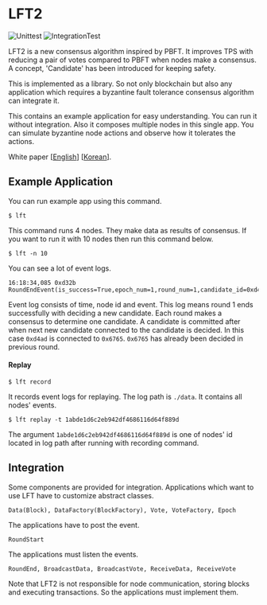 # LFT2
![Unittest](https://github.com/icon-project/LFT2/workflows/Unittest/badge.svg?branch=master)
![IntegrationTest](https://github.com/icon-project/LFT2/workflows/IntegrationTest/badge.svg?branch=master)

LFT2 is a new consensus algorithm inspired by PBFT. It improves TPS with reducing a pair of votes compared to PBFT when nodes make a consensus. A concept, 'Candidate' has been introduced for keeping safety.

This is implemented as a library. So not only blockchain but also any application which requires a byzantine fault tolerance consensus algorithm can integrate it.

This contains an example application for easy understanding. You can run it without integration. Also it composes multiple nodes in this single app. You can simulate byzantine node actions and observe how it tolerates the actions.

White paper [[English](Whitepaper%20-%20LFT2%20(ENG).pdf)] [[Korean](Whitepaper%20-%20LFT2%20(KOR).pdf)].


## Example Application
You can run example app using this command.

```shell
$ lft
```
This command runs 4 nodes. They make data as results of consensus. If you want to run it with 10 nodes then run this command below.

```shell
$ lft -n 10
```

You can see a lot of event logs.

```shell
16:18:34,085 0xd32b RoundEndEvent(is_success=True,epoch_num=1,round_num=1,candidate_id=0xd4ad,commit_id=0x6765)
```
Event log consists of time, node id and event. This log means round 1 ends successfully with deciding a new candidate. Each round makes a consensus to determine one candidate. A candidate is committed after when next new candidate connected to the candidate is decided. In this case `0xd4ad` is connected to `0x6765`. `0x6765` has already been decided in previous round.

#### Replay
```shell
$ lft record
```
It records event logs for replaying. The log path is `./data`. It contains all nodes' events.

```shell
$ lft replay -t 1abde1d6c2eb942df4686116d64f889d
```
The argument `1abde1d6c2eb942df4686116d64f889d` is one of nodes' id located in log path after running with recording command.

## Integration
Some components are provided for integration. Applications which want to use LFT have to customize abstract classes.

```
Data(Block), DataFactory(BlockFactory), Vote, VoteFactory, Epoch
```

The applications have to post the event.

```
RoundStart
```

The applications must listen the events.
```
RoundEnd, BroadcastData, BroadcastVote, ReceiveData, ReceiveVote
```

Note that LFT2 is not responsible for node communication, storing blocks and executing transactions. So the applications must implement them.
